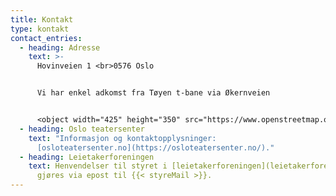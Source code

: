 ```yaml
---
title: Kontakt
type: kontakt
contact_entries:
  - heading: Adresse
    text: >-
      Hovinveien 1 <br>0576 Oslo


      Vi har enkel adkomst fra Tøyen t-bane via Økernveien


      <object width="425" height="350" src="https://www.openstreetmap.org/export/embed.html?bbox=10.77537775039673%2C59.91540246777122%2C10.786428451538086%2C59.91837106335073&amp;layer=hot&amp;marker=59.91688679875014%2C10.780903100967407" style="border: 0px solid black"></iframe><br/><small><a href="https://www.openstreetmap.org/?mlat=59.91689&amp;mlon=10.78090#map=17/59.91689/10.78090&amp;layers=HN" target="_blank">Stort kart</a></small>
  - heading: Oslo teatersenter
    text: "Informasjon og kontaktopplysninger:
      [osloteatersenter.no](https://osloteatersenter.no/)."
  - heading: Leietakerforeningen
    text: Henvendelser til styret i [leietakerforeningen](leietakerforeningen/) kan
      gjøres via epost til {{< styreMail >}}.
---
```

